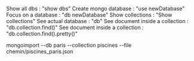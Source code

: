 Show all dbs : "show dbs"
Create mongo database : "use newDatabase"
Focus on a database : "db newDatabase"
Show collections : "Show collections"
See actual database : "db"
See document inside a collection : "db.collection.find()"
See document inside a collection : "db.collection.find().pretty()"

mongoimport --db paris --collection piscines --file chemin/piscines_paris.json